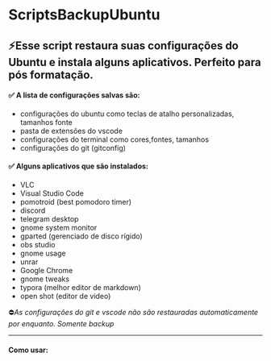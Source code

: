 # ScriptsBackupUbuntu

## ⚡Esse script restaura suas configurações do Ubuntu e instala alguns aplicativos. Perfeito para pós formatação.

#### ✅ A lista de configurações salvas são:

* configurações do ubuntu como teclas de atalho personalizadas, tamanhos fonte
* pasta de extensões do vscode
* configurações do terminal como cores,fontes, tamanhos
* configurações do git (gitconfig)

#### ✅  Alguns aplicativos que são instalados:

* VLC
* Visual Studio Code
* pomotroid (best pomodoro timer)
* discord
* telegram desktop
* gnome system monitor
* gparted (gerenciado de disco rígido)
* obs studio
* gnome usage
* unrar
* Google Chrome
* gnome tweaks
* typora (melhor editor de markdown)
* open shot (editor de video)

⛔*As configurações do git e vscode não são restauradas automaticamente por enquanto. Somente backup*

---

#### Como usar:



